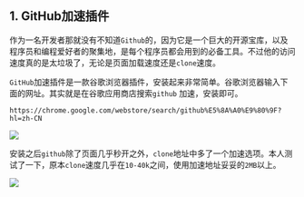 ## 1. GitHub加速插件

作为一名开发者那就没有不知道```Github```的，因为它是一个巨大的开源宝库，以及程序员和编程爱好者的聚集地，是每个程序员都会用到的必备工具。不过他的访问速度真的是太垃圾了，无论是页面加载速度还是```clone```速度。

```GitHub```加速插件是一款谷歌浏览器插件，安装起来非常简单。谷歌浏览器输入下面的网址。其实就是在谷歌应用商店搜索```github``` 加速，安装即可。

```https://chrome.google.com/webstore/search/github%E5%8A%A0%E9%80%9F?hl=zh-CN```

![](https://p9-juejin.byteimg.com/tos-cn-i-k3u1fbpfcp/e31cb7d146404eb3b2c7c3b2949b06d3~tplv-k3u1fbpfcp-watermark.image)

安装之后```github```除了页面几乎秒开之外，```clone```地址中多了一个加速选项。本人测试了一下，原本```clone```速度几乎在```10-40k```之间，使用加速地址妥妥的```2MB```以上。

![](https://p3-juejin.byteimg.com/tos-cn-i-k3u1fbpfcp/0c15cfb5c7104b608d5205f2c1b42fc5~tplv-k3u1fbpfcp-watermark.image)


## 